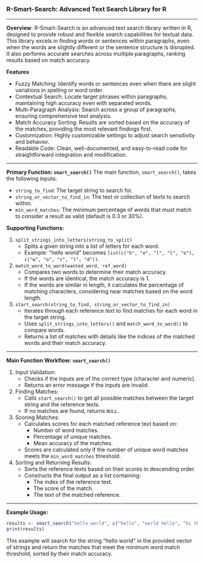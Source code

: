 ### R-Smart-Search: Advanced Text Search Library for R
_____________________________________________________

**Overview**: R-Smart-Search is an advanced text search library written in R, designed to provide robust and flexible search capabilities for textual data.
This library excels in finding words or sentences within paragraphs, even when the words are slightly different or the sentence structure is disrupted.
It also performs accurate searches across multiple paragraphs, ranking results based on match accuracy.

**Features**
  - Fuzzy Matching: Identify words or sentences even when there are slight variations in spelling or word order.
  - Contextual Search: Locate target phrases within paragraphs, maintaining high accuracy even with separated words.
  - Multi-Paragraph Analysis: Search across a group of paragraphs, ensuring comprehensive text analysis.
  - Match Accuracy Sorting: Results are sorted based on the accuracy of the matches, providing the most relevant findings first.
  - Customization: Highly customizable settings to adjust search sensitivity and behavior.
  - Readable Code: Clean, well-documented, and easy-to-read code for straightforward integration and modification.
_____________________________________________________

**Primary Function: `smart_search()`**
The main function, `smart_search()`, takes the following inputs:
  - `string_to_find`: The target string to search for.
  - `string_or_vector_to_find_in`: The text or collection of texts to search within.
  - `min_word_matches`: The minimum percentage of words that must match to consider a result as valid (default is 0.3 or 30%).

**Supporting Functions:**
1. `split_strings_into_letters(string_to_split)`
   - Splits a given string into a list of letters for each word.
   - Example: "hello world" becomes `list(c("h", "e", "l", "l", "o"), c("w", "o", "r", "l", "d"))`.
2. `match_word_to_word(wanted_word, ref_word)`
   - Compares two words to determine their match accuracy.
   - If the words are identical, the match accuracy is 1.
   - If the words are similar in length, it calculates the percentage of matching characters, considering near matches based on the word length.
3. `start_search(string_to_find, string_or_vector_to_find_in)`
   - Iterates through each reference text to find matches for each word in the target string.
   - Uses `split_strings_into_letters()` and `match_word_to_word()` to compare words.
   - Returns a list of matches with details like the indices of the matched words and their match accuracy.
_____________________________________________________

**Main Function Workflow: `smart_search()`**
1. Input Validation:
   - Checks if the inputs are of the correct type (character and numeric).
   - Returns an error message if the inputs are invalid.
2. Finding Matches:
   - Calls `start_search()` to get all possible matches between the target string and the reference texts.
   - If no matches are found, returns `NULL`.
3. Scoring Matches:
   - Calculates scores for each matched reference text based on:
     - Number of word matches.
     - Percentage of unique matches.
     - Mean accuracy of the matches.
   - Scores are calculated only if the number of unique word matches meets the `min_word_matches` threshold.
4. Sorting and Returning Results:
   - Sorts the reference texts based on their scores in descending order.
   - Constructs the final output as a list containing:
     - The index of the reference text.
     - The score of the match.
     - The text of the matched reference.
_____________________________________________________

**Example Usage:**
```r
results <- smart_search("hello world", c("hello", "world hello", "hi there", "hello world!"), min_word_matches = 0.5)
print(results)
```
This example will search for the string "hello world" in the provided vector of strings and return the matches that meet the minimum word match threshold, sorted by their match accuracy.
